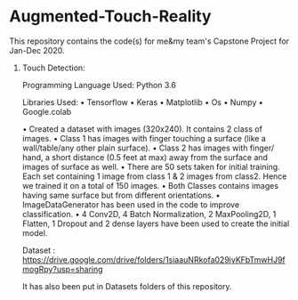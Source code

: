 # Augmented-Touch-Reality
This repository contains the code(s) for me&amp;my team's Capstone Project for Jan-Dec 2020. 

1. Touch Detection:

    Programming Language Used: Python 3.6
    
    Libraries Used:
    •	Tensorflow
    •	Keras
    •	Matplotlib
    •	Os
    •	Numpy
    •	Google.colab


    •	Created a dataset with images (320x240). It contains 2 class of images.
    •	Class 1 has images with finger touching a surface (like a wall/table/any other plain surface).
    •	Class 2 has images with finger/ hand, a short distance (0.5 feet at max) away from the surface and images of surface as well.
    •	There are 50 sets taken for initial training. Each set containing 1 image from class 1 & 2 images from class2. Hence we trained it    on a total of 150 images.
    •	Both Classes contains images having same surface but from different orientations.
    •	ImageDataGenerator has been used in the code to improve classification.
    •	4 Conv2D, 4 Batch Normalization, 2 MaxPooling2D, 1 Flatten, 1 Dropout and 2 dense layers have been used to create the initial model.
  
    Dataset : https://drive.google.com/drive/folders/1siaauNRkofa029iyKFbTmwHJ9fmogRpy?usp=sharing  
    
    It has also been put in Datasets folders of this repository.
